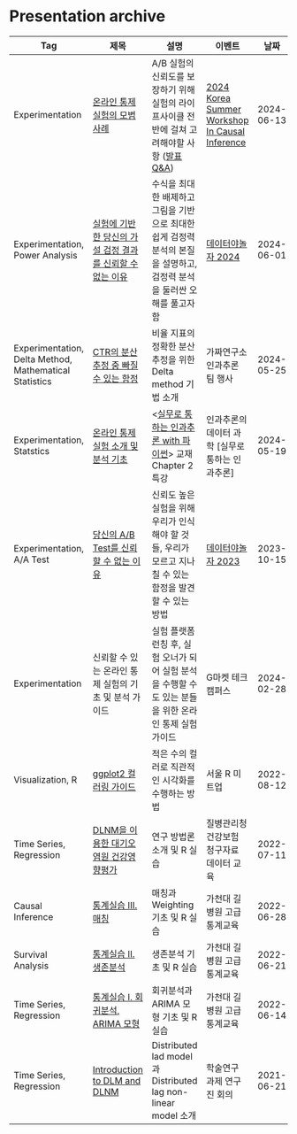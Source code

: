 # Presentation archive

| Tag                                                    | 제목                                                                                                                                                                | 설명                                                                                                                                                                                                                                                                                               | 이벤트                                                                                                                  | 날짜         | 장소                                                                                      |
| ------------------------------------------------------ | ----------------------------------------------------------------------------------------------------------------------------------------------------------------- | ------------------------------------------------------------------------------------------------------------------------------------------------------------------------------------------------------------------------------------------------------------------------------------------------ | -------------------------------------------------------------------------------------------------------------------- | ---------- | --------------------------------------------------------------------------------------- |
| Experimentation                                        | [온라인 통제 실험의 모범 사례](https://be-favorite.github.io/Presentation_archive/materials/Korea%20Summer%20Workshop%20ln%20Causal%20Inference_2024_OCEs_Best_Practices.pdf) | A/B 실험의 신뢰도를 보장하기 위해 실험의 라이프사이클 전반에 걸쳐 고려해야할 사항 ([발표 Q&A](https://github.com/be-favorite/Presentation_archive/wiki/%5BQ&A%5D-2024-Korea-Summer-Workshop-ln-Causal-Inference--%EC%98%A8%EB%9D%BC%EC%9D%B8-%ED%86%B5%EC%A0%9C-%EC%8B%A4%ED%97%98%EC%9D%98-%EB%AA%A8%EB%B2%94-%EC%82%AC%EB%A1%80-)) | [2024 Korea Summer Workshop In Causal Inference](https://sites.google.com/view/causal-inference2024/home?authuser=0) | 2024-06-13 | Zoom                                                                                    |
| Experimentation, Power Analysis                        | [실험에 기반한 당신의 가설 검정 결과를 신뢰할 수 없는 이유](https://be-favorite.github.io/Presentation_archive/materials/Datayanolja_2024_Power_Analysis.pdf)                             | 수식을 최대한 배제하고 그림을 기반으로 최대한 쉽게 검정력 분석의 본질을 설명하고, 검정력 분석을 둘러싼 오해를 풀고자 함                                                                                                                                                                                                                             | [데이터야놀자 2024](https://datayanolja.kr/)                                                                               | 2024-06-01 | 광화문 마이크로소프트 오피스, Youtube (업로드 예정)                                                       |
| Experimentation, Delta Method, Mathematical Statistics | [CTR의 분산 추정 중 빠질 수 있는 함정](https://be-favorite.github.io/Presentation_archive/materials/Pseudolab_Pifalls_Variance_Estimation_Ratio_Metrics.pdf)                   | 비율 지표의 정확한 분산 추정을 위한 Delta method 기법 소개                                                                                                                                                                                                                                                          | 가짜연구소 인과추론 팀 행사                                                                                                      | 2024-05-25 | 삼성동 op.gg 사옥                                                                            |
| Experimentation, Statstics                             | [온라인 통제 실험 소개 및 분석 기초](https://be-favorite.github.io/Presentation_archive/materials/Introduction_to_OCEs.pdf)                                                     | <[실무로 통하는 인과추론 with 파이썬](https://product.kyobobook.co.kr/detail/S000212577153)> 교재 Chapter 2 특강                                                                                                                                                                                                  | 인과추론의 데이터 과학 [실무로 통하는 인과추론]                                                                                          | 2024-05-19 | [Youtube](https://youtu.be/FYTPUnBl-lQ?si=Ww9v_JwkXUbpBjtc)                             |
| Experimentation, A/A Test                              | [당신의 A/B Test를 신뢰할 수 없는 이유](https://be-favorite.github.io/Presentation_archive/Datayanolja_2023_Trustworthy_ABtest.pdf)                                           | 신뢰도 높은 실험을 위해 우리가 인식해야 할 것들, 우리가 모르고 지나칠 수 있는 함정을 발견할 수 있는 방법                                                                                                                                                                                                                                    | [데이터야놀자 2023](https://datayanolja.kr/)                                                                               | 2023-10-15 | 역삼 센터필드 EAST 18F AWS Korea, [Youtube](https://youtu.be/J4zjwJNYyPM?si=TFYm01c1hDr1rYeL) |
| Experimentation                                        | 신뢰할 수 있는 온라인 통제 실험의 기초 및 분석 가이드                                                                                                                                   | 실험 플랫폼 런칭 후, 실험 오너가 되어 실험 분석을 수행할 수도 있는 분들을 위한 온라인 통제 실험 가이드                                                                                                                                                                                                                                     | G마켓 테크캠퍼스                                                                                                            | 2024-02-28 | Zoom                                                                                    |
| Visualization, R                                       | [ggplot2 컬러링 가이드](https://be-favorite.github.io/Presentation_archive/coloring_guide/coloring_guide.html#1)                                                        | 적은 수의 컬러로 직관적인 시각화를 수행하는 방법                                                                                                                                                                                                                                                                      | 서울 R 미트업                                                                                                             | 2022-08-12 | 건국대학교 상허연구관                                                                             |
| Time Series, Regression                                | [DLNM을 이용한 대기오염원 건강영향평가](https://be-favorite.github.io/Presentation_archive/kdca_dlnm/kdca_dlnm.html#1)                                                           | 연구 방법론 소개 및 R 실습                                                                                                                                                                                                                                                                                 | 질병관리청 건강보험 청구자료 데이터 교육                                                                                               | 2022-07-11 | 가천대학교 의과대학                                                                              |
| Causal Inference                                       | [통계실습 III. 매칭](https://be-favorite.github.io/Presentation_archive/3_matching/3_matching.html#1)                                                                   | 매칭과 Weighting 기초 및 R 실습                                                                                                                                                                                                                                                                          | 가천대 길병원 고급통계교육                                                                                                       | 2022-06-28 | 가천대학교 의과대학                                                                              |
| Survival Analysis                                      | [통계실습 II. 생존분석](https://be-favorite.github.io/Presentation_archive/2_survival/2_survival.html#1)                                                                  | 생존분석 기초 및 R 실습                                                                                                                                                                                                                                                                                   | 가천대 길병원 고급통계교육                                                                                                       | 2022-06-21 | 가천대학교 의과대학                                                                              |
| Time Series, Regression                                | [통계실습 I. 회귀분석, ARIMA 모형](https://be-favorite.github.io/Presentation_archive/1_regression_arima/1_regression_arima.html#1)                                         | 회귀분석과 ARIMA 모형 기초 및 R 실습                                                                                                                                                                                                                                                                         | 가천대 길병원 고급통계교육                                                                                                       | 2022-06-14 | 가천대학교 의과대학                                                                              |
| Time Series, Regression                                | [Introduction to DLM and DLNM](https://be-favorite.github.io/Presentation_archive/DLM%2C%20DLNM/Introduction_dlm%2Cdlnm.html#1)                                   | Distributed lad model과 Distributed lag non-linear model 소개                                                                                                                                                                                                                                       | 학술연구 과제 연구진 회의                                                                                                       | 2021-06-21 | Zoom                                                                                    |
